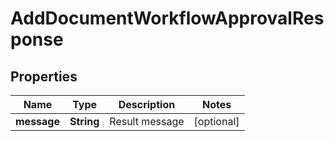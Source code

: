 

# AddDocumentWorkflowApprovalResponse


## Properties

| Name | Type | Description | Notes |
|------------ | ------------- | ------------- | -------------|
|**message** | **String** | Result message |  [optional] |




